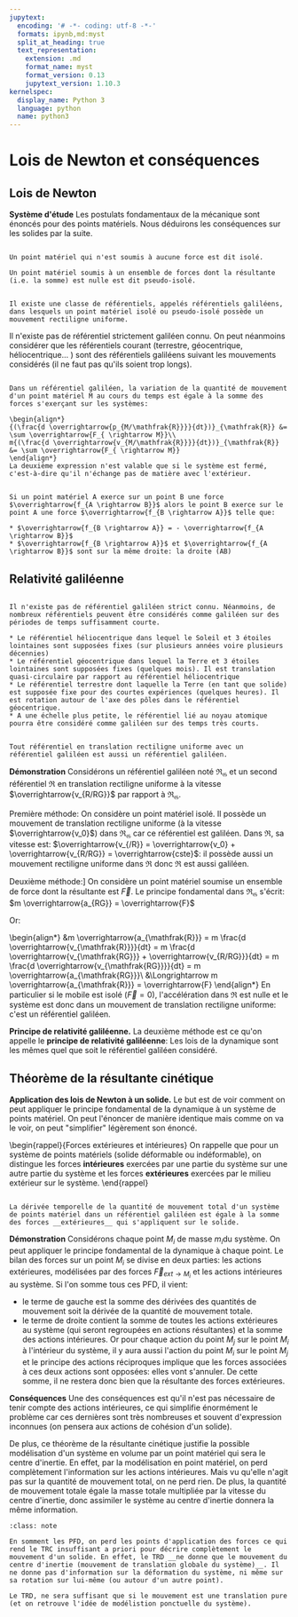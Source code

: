 ```yaml
---
jupytext:
  encoding: '# -*- coding: utf-8 -*-'
  formats: ipynb,md:myst
  split_at_heading: true
  text_representation:
    extension: .md
    format_name: myst
    format_version: 0.13
    jupytext_version: 1.10.3
kernelspec:
  display_name: Python 3
  language: python
  name: python3
---
```

# Lois de Newton et conséquences

## Lois de Newton


__Système d'étude__
Les postulats fondamentaux de la mécanique sont énoncés pour des points matériels. Nous déduirons les conséquences sur les solides par la suite.


````{important} __Définition : Système isolé et pseudo-isolé__

Un point matériel qui n'est soumis à aucune force est dit isolé.

Un point matériel soumis à un ensemble de forces dont la résultante (i.e. la somme) est nulle est dit pseudo-isolé.

````

````{important} __Fondamental : Première loi de Newton (Principe d'inertie)__

Il existe une classe de référentiels, appelés référentiels galiléens, dans lesquels un point matériel isolé ou pseudo-isolé possède un mouvement rectiligne uniforme.
````


Il n'existe pas de référentiel strictement galiléen connu. On peut néanmoins considérer que les référentiels courant (terrestre, géocentrique, héliocentrique... ) sont des référentiels galiléens suivant les mouvements considérés (il ne faut pas qu'ils soient trop longs).


````{important} __Fondamental : Deuxième loi de Newton (Principe fondamental de la dynamique)__

Dans un référentiel galiléen, la variation de la quantité de mouvement d'un point matériel M au cours du temps est égale à la somme des forces s'exerçant sur les systèmes:

\begin{align*}
{(\frac{d \overrightarrow{p_{M/\mathfrak{R}}}}{dt})}_{\mathfrak{R}} &= \sum \overrightarrow{F_{ \rightarrow M}}\\
m{(\frac{d \overrightarrow{v_{M/\mathfrak{R}}}}{dt})}_{\mathfrak{R}} &= \sum \overrightarrow{F_{ \rightarrow M}}
\end{align*}
La deuxième expression n'est valable que si le système est fermé, c'est-à-dire qu'il n'échange pas de matière avec l'extérieur.
````

````{important} __Fondamental : Troisième loi de Newton (Lois des actions réciproques)__

Si un point matériel A exerce sur un point B une force $\overrightarrow{f_{A \rightarrow B}}$ alors le point B exerce sur le point A une force $\overrightarrow{f_{B \rightarrow A}}$ telle que:

* $\overrightarrow{f_{B \rightarrow A}} = - \overrightarrow{f_{A \rightarrow B}}$
* $\overrightarrow{f_{B \rightarrow A}}$ et $\overrightarrow{f_{A \rightarrow B}}$ sont sur la même droite: la droite (AB)
````

## Relativité galiléenne

````{important} __Définition : Référentiels galiléens usuels__

Il n'existe pas de référentiel galiléen strict connu. Néanmoins, de nombreux référentiels peuvent être considérés comme galiléen sur des périodes de temps suffisamment courte.

* Le référentiel héliocentrique dans lequel le Soleil et 3 étoiles lointaines sont supposées fixes (sur plusieurs années voire plusieurs décennies)
* Le référentiel géocentrique dans lequel la Terre et 3 étoiles lointaines sont supposées fixes (quelques mois). Il est translation quasi-circulaire par rapport au référentiel héliocentrique
* Le référentiel terrestre dont laquelle la Terre (en tant que solide) est supposée fixe pour des courtes expériences (quelques heures). Il est rotation autour de l'axe des pôles dans le référentiel géocentrique.
* A une échelle plus petite, le référentiel lié au noyau atomique pourra être considéré comme galiléen sur des temps très courts.

````

````{important} __Fondamental : Infinité des référentiels galiléens.__

Tout référentiel en translation rectiligne uniforme avec un référentiel galiléen est aussi un référentiel galiléen.
````


__Démonstration__
Considérons un référentiel galiléen noté $\mathfrak{R_G}$ et un second référentiel $\mathfrak{R}$ en translation rectiligne uniforme à la vitesse $\overrightarrow{v_{R/RG}}$ par rapport à $\mathfrak{R_G}$.

Première méthode: On considère un point matériel isolé. Il possède un mouvement de translation rectiligne uniforme (à la vitesse $\overrightarrow{v_0}$) dans $\mathfrak{R_G}$ car ce référentiel est galiléen. Dans $\mathfrak{R}$, sa vitesse est: $\overrightarrow{v_{/R}} = \overrightarrow{v_0} + \overrightarrow{v_{R/RG}} = \overrightarrow{cste}$: il possède aussi un mouvement rectiligne uniforme dans $\mathfrak{R}$ donc $\mathfrak{R}$ est aussi galiléen.

Deuxième méthode:] On considère un point matériel soumise un ensemble de force dont la résultante est $\overrightarrow{F}$. Le principe fondamental dans $\mathfrak{R_G}$ s'écrit: $m \overrightarrow{a_{RG}} = \overrightarrow{F}$

Or:

\begin{align*}
&m \overrightarrow{a_{\mathfrak{R}}} = m \frac{d \overrightarrow{v_{\mathfrak{R}}}}{dt} = m \frac{d \overrightarrow{v_{\mathfrak{RG}}} + \overrightarrow{v_{R/RG}}}{dt} = m \frac{d \overrightarrow{v_{\mathfrak{RG}}}}{dt} = m \overrightarrow{a_{\mathfrak{RG}}}\\
&\Longrightarrow m \overrightarrow{a_{\mathfrak{R}}} = \overrightarrow{F}
\end{align*}
En particulier si le mobile est isolé ($\overrightarrow{F} = 0$), l'accélération dans $\mathfrak{R}$ est nulle et le système est donc dans un mouvement de translation rectiligne uniforme: c'est un référentiel galiléen.



__Principe de relativité galiléenne.__
La deuxième méthode est ce qu'on appelle le __principe de relativité galiléenne__: Les lois de la dynamique sont les mêmes quel que soit le référentiel galiléen considéré.


## Théorème de la résultante cinétique


__Application des lois de Newton à un solide.__
Le but est de voir comment on peut appliquer le principe fondamental de la dynamique à un système de points matériel. On peut l'énoncer de manière identique mais comme on va le voir, on peut "simplifier" légèrement son énoncé.


\begin{rappel}{Forces extérieures et intérieures}
On rappelle que pour un système de points matériels (solide déformable ou indéformable), on distingue les forces __intérieures__ exercées par une partie du système sur une autre partie du système et les forces __extérieures__ exercées par le milieu extérieur sur le système.
\end{rappel}

````{important} __Fondamental : Théorème de la résultante dynamique__

La dérivée temporelle de la quantité de mouvement total d'un système de points matériel dans un référentiel galiléen est égale à la somme des forces __extérieures__ qui s'appliquent sur le solide.
````


__Démonstration__
Considérons chaque point $M_i$ de masse $m_i$du système. On peut appliquer le principe fondamental de la dynamique à chaque point. Le bilan des forces sur un point $M_i$ se divise en deux parties: les actions extérieures, modélisées par des forces $\overrightarrow{F}_{ext \to M_i}$ et les actions intérieures au système. Si l'on somme tous ces PFD, il vient:

* le terme de gauche est la somme des dérivées des quantités de mouvement soit la dérivée de la quantité de mouvement totale.
* le terme de droite contient la somme de toutes les actions extérieures au système (qui seront regroupées en actions résultantes) et la somme des actions intérieures. Or pour chaque action du point $M_j$ sur le point $M_i$ à l'intérieur du système, il y aura aussi l'action du point $M_i$ sur le point $M_j$ et le principe des actions réciproques implique que les forces associées à ces deux actions sont opposées: elles vont s'annuler. De cette somme, il ne restera donc bien que la résultante des forces extérieures.



__Conséquences__
Une des conséquences est qu'il n'est pas nécessaire de tenir compte des actions intérieures, ce qui simplifie énormément le problème car ces dernières sont très nombreuses et souvent d'expression inconnues (on pensera aux actions de cohésion d'un solide).

De plus, ce théorème de la résultante cinétique justifie la possible modélisation d'un système en volume par un point matériel qui sera le centre d'inertie. En effet, par la modélisation en point matériel, on perd complètement l'information sur les actions intérieures. Mais vu qu'elle n'agit pas sur la quantité de mouvement total, on ne perd rien. De plus, la quantité de mouvement totale égale la masse totale multipliée par la vitesse du centre d'inertie, donc assimiler le système au centre d'inertie donnera la même information.


````{admonition} Attention : Insuffisance du théorème de la résultante cinétique (TRC).
:class: note

En somment les PFD, on perd les points d'application des forces ce qui rend le TRC insuffisant a priori pour décrire complètement le mouvement d'un solide. En effet, le TRD __ne donne que le mouvement du centre d'inertie (mouvement de translation globale du système)__. Il ne donne pas d'information sur la déformation du système, ni même sur sa rotation sur lui-même (ou autour d'un autre point).

Le TRD, ne sera suffisant que si le mouvement est une translation pure (et on retrouve l'idée de modélistion ponctuelle du système).

````

